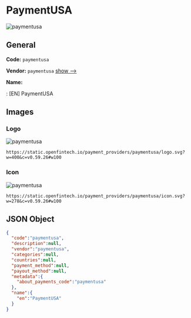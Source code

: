 
# PaymentUSA 
![paymentusa](https://static.openfintech.io/payment_providers/paymentusa/logo.svg?w=400&c=v0.59.26#w100)  

## General 
 
**Code:** `paymentusa` 
 
**Vendor:** `paymentusa` [show -->](/vendors/paymentusa/) 
 
**Name:** 
 
:	[EN] PaymentUSA 
 

## Images 

### Logo 
 
![paymentusa](https://static.openfintech.io/payment_providers/paymentusa/logo.svg?w=400&c=v0.59.26#w100)  

```
https://static.openfintech.io/payment_providers/paymentusa/logo.svg?w=400&c=v0.59.26#w100
```  

### Icon 
 
![paymentusa](https://static.openfintech.io/payment_providers/paymentusa/icon.svg?w=278&c=v0.59.26#w100)  

```
https://static.openfintech.io/payment_providers/paymentusa/icon.svg?w=278&c=v0.59.26#w100
```  

## JSON Object 

```json
{
  "code":"paymentusa",
  "description":null,
  "vendor":"paymentusa",
  "categories":null,
  "countries":null,
  "payment_method":null,
  "payout_method":null,
  "metadata":{
    "about_payments_code":"paymentusa"
  },
  "name":{
    "en":"PaymentUSA"
  }
}
```  

